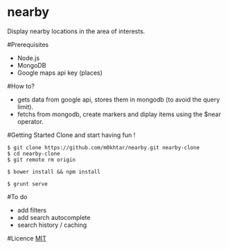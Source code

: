 # nearby
Display nearby locations in the area of interests.

#Prerequisites
- Node.js
- MongoDB
- Google maps api key (places)

#How to?
- gets data from google api, stores them in mongodb (to avoid the query limit).
- fetchs from mongodb, create markers and diplay items using the $near operator.

#Getting Started
Clone and start having fun !

```
$ git clone https://github.com/m0khtar/nearby.git nearby-clone
$ cd nearby-clone
$ git remote rm origin

$ bower install && npm install

$ grunt serve
```

#To do
- add filters
- add search autocomplete
- search history / caching


#Licence
[MIT](https://opensource.org/licenses/MIT)
